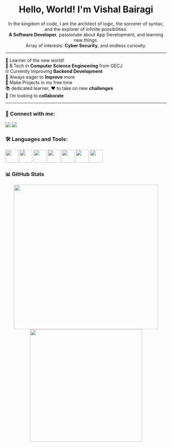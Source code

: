 <h1 align="center"> Hello, World! I'm Vishal Bairagi</h1>

<p align="center">
  In the kingdom of code, I am the architect of logic, the sorcerer of syntax, and the explorer of infinite possibilities.<br>
  <strong>A Software Developer</strong>, passionate about App Development, and learning new things.<br>
  Array of interests: <strong>Cyber Security</strong>, and endless curiosity.
</p>

---

🌟 Learner of the new world!  
📘 B.Tech in <strong>Computer Science Engineering</strong> from GECJ  
🤓 Currently Improving <strong>Backend Development</strong>  
💪 Always eager to <strong>Improve</strong> more  
🌸 Make Projects in my free time  
📚 dedicated learner, ❤️ to take on new <strong>challenges</strong>  
🤝 I’m looking to <strong>collaborate</strong>  

---

<style>
  .badge-container a {
    display: inline-block;
    transition: transform 0.3s ease;
  }

  .badge-container a:hover {
    transform: scale(1.1) rotate(2deg);
  }

  @keyframes pulse {
    0%, 100% {
      transform: scale(1);
    }
    50% {
      transform: scale(1.05);
    }
  }

  .badge-container a:hover img {
    animation: pulse 0.6s infinite;
  }
</style>

### 🧿 Connect with me:
<p class="badge-container" align="left">
  <a href="mailto:vishalba499@gmail.com">
    <img src="https://img.shields.io/badge/email-%23D14836.svg?&style=for-the-badge&logo=gmail&logoColor=white" />
  </a>

  <a href="https://www.linkedin.com/in/vishal-bairagi-b9757a252?utm_source=share&utm_campaign=share_via&utm_content=profile&utm_medium=android_app">
    <img src="https://img.shields.io/badge/LinkedIn-%230077B5.svg?&style=for-the-badge&logo=linkedin&logoColor=white" />
  </a>
</p>






### 🛠️ Languages and Tools:
<p>
   <a href="https://docs.flutter.dev/" target="_blank" title="Flutter"><img src="https://cdn.jsdelivr.net/gh/devicons/devicon/icons/flutter/flutter-original.svg" width="40"/></a>
  <a href="https://docs.oracle.com/en/java/" target="_blank" title="Java"><img src="https://cdn.jsdelivr.net/gh/devicons/devicon/icons/java/java-original.svg" width="40"/></a>
  <a href="https://dart.dev/guides" target="_blank" title="Dart"><img src="https://cdn.jsdelivr.net/gh/devicons/devicon/icons/dart/dart-original.svg" width="40"/></a>
  <a href="https://nodejs.org/en/docs" target="_blank" title="Node.js"><img src="https://cdn.jsdelivr.net/gh/devicons/devicon/icons/nodejs/nodejs-original.svg" width="40"/></a>
   <a href="https://devdocs.io/c/" target="_blank" title="C"><img src="https://cdn.jsdelivr.net/gh/devicons/devicon/icons/c/c-original.svg" width="40"/></a>
  <a href="https://cplusplus.com/" target="_blank" title="C++"><img src="https://cdn.jsdelivr.net/gh/devicons/devicon/icons/cplusplus/cplusplus-original.svg" width="40"/></a>
  <a href="https://www.latex-project.org/help/documentation/" target="_blank" title="LaTeX">
    <img src="https://upload.wikimedia.org/wikipedia/commons/9/92/LaTeX_logo.svg" width="40" />
  </a>
</p>


### 📊 GitHub Stats

<p align="center">
  <img src="https://github-readme-stats.vercel.app/api?username=vishbairagi&show_icons=true&theme=tokyonight&include_all_commits=true&count_private=true" width="450"/>
  <img src="https://github-readme-stats.vercel.app/api/top-langs/?username=vishbairagi&langs_count=7&layout=compact&theme=tokyonight&hide=css,html,javascript,python" width="350"/>
</p>

